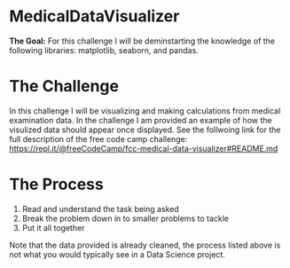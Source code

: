 # MedicalDataVisualizer
**The Goal:** For this challenge I will be deminstarting the knowledge of the following libraries:  matplotlib, seaborn, and pandas. 

# The Challenge
In this challenge I will be visualizing and making calculations from medical examination data. In the challenge I am provided an example of how the visulized data should appear once displayed. See the follwoing link for the full description of the free code camp challenge: https://repl.it/@freeCodeCamp/fcc-medical-data-visualizer#README.md 

# The Process
1. Read and understand the task being asked
2. Break the problem down in to  smaller problems to tackle
3. Put it all together

Note that the data provided is already cleaned, the process listed above is not what you would typically see in a Data Science project. 


